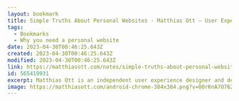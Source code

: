 ```yaml
---
layout: bookmark
title: Simple Truths About Personal Websites · Matthias Ott – User Experience Designer
tags:
  - Bookmarks
  - Why you need a personal website
date: 2023-04-30T00:46:25.643Z
created: 2023-04-30T00:46:25.643Z
modified: 2023-04-30T00:46:25.643Z
link: https://matthiasott.com/notes/simple-truths-about-personal-websites
id: 565419931
excerpt: Matthias Ott is an independent user experience designer and developer from Stuttgart, Germany. Besides design practice he teaches Interface Prototyping at the Muthesius Academy of Fine Arts and Design, Kiel.
image: https://matthiasott.com/android-chrome-384x384.png?v=00rKnA7O762
---
```


